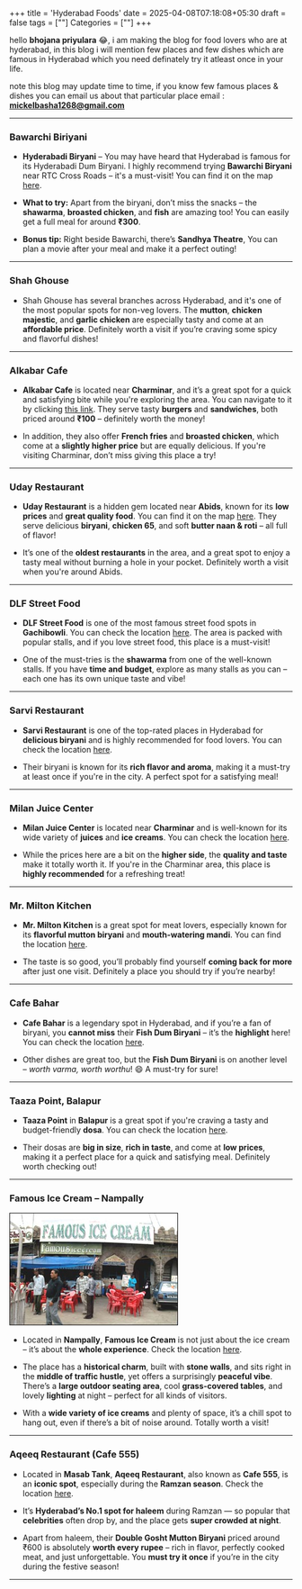 +++
title = 'Hyderabad Foods'
date = 2025-04-08T07:18:08+05:30
draft = false
tags = [""]
Categories = [""]
+++

hello **bhojana priyulara**  😂, i am making the blog for food lovers who are at hyderabad, in this blog i will mention few places and few dishes which are famous in Hyderabad which you need definately try it atleast once in your life.

note this blog may update time to time, if you know few famous places & dishes you can email us about that particular place email : **mickelbasha1268@gmail.com**


---

### **Bawarchi Biriyani**
- **Hyderabadi Biryani** – You may have heard that Hyderabad is famous for its Hyderabadi Dum Biryani. I highly recommend trying **Bawarchi Biryani** near RTC Cross Roads – it's a must-visit! You can find it on the map [here](https://www.google.com/maps/place/Bawarchi+Restaurant/@17.4066074,78.4938271,15.96z/data=!4m6!3m5!1s0x3bcb99eab388910b:0x7c7c5b397008290!8m2!3d17.406627!4d78.4976861!16s%2Fg%2F1td4sr1c?entry=ttu&g_ep=EgoyMDI1MDQwMi4xIKXMDSoJLDEwMjExNjM5SAFQAw%3D%3D). 

- **What to try:** Apart from the biryani, don’t miss the snacks – the **shawarma**, **broasted chicken**, and **fish** are amazing too! You can easily get a full meal for around **₹300**.

- **Bonus tip:** Right beside Bawarchi, there’s **Sandhya Theatre**, You can plan a movie after your meal and make it a perfect outing!

---


### **Shah Ghouse**
- Shah Ghouse has several branches across Hyderabad, and it's one of the most popular spots for non-veg lovers. The **mutton**, **chicken majestic**, and **garlic chicken** are especially tasty and come at an **affordable price**. Definitely worth a visit if you’re craving some spicy and flavorful dishes!

---


### **Alkabar Cafe**
- **Alkabar Cafe** is located near **Charminar**, and it’s a great spot for a quick and satisfying bite while you're exploring the area. You can navigate to it by clicking [this link](https://g.co/kgs/ZQ1goUs). They serve tasty **burgers** and **sandwiches**, both priced around **₹100** – definitely worth the money!

- In addition, they also offer **French fries** and **broasted chicken**, which come at a **slightly higher price** but are equally delicious. If you're visiting Charminar, don’t miss giving this place a try!

---


### **Uday Restaurant**
- **Uday Restaurant** is a hidden gem located near **Abids**, known for its **low prices** and **great quality food**. You can find it on the map [here](https://maps.app.goo.gl/Z1JbmyeUZcGFmZNC8). They serve delicious **biryani**, **chicken 65**, and soft **butter naan & roti** – all full of flavor!

- It’s one of the **oldest restaurants** in the area, and a great spot to enjoy a tasty meal without burning a hole in your pocket. Definitely worth a visit when you're around Abids.

---

### **DLF Street Food**
- **DLF Street Food** is one of the most famous street food spots in **Gachibowli**. You can check the location [here](https://maps.app.goo.gl/3sfUUtBF21JR7kgS8). The area is packed with popular stalls, and if you love street food, this place is a must-visit!

- One of the must-tries is the **shawarma** from one of the well-known stalls. If you have **time and budget**, explore as many stalls as you can – each one has its own unique taste and vibe!

---

### **Sarvi Restaurant**
- **Sarvi Restaurant** is one of the top-rated places in Hyderabad for **delicious biryani** and is highly recommended for food lovers. You can check the location [here](https://maps.app.goo.gl/zwxPPt9UcXbX6JT66). 

- Their biryani is known for its **rich flavor and aroma**, making it a must-try at least once if you're in the city. A perfect spot for a satisfying meal!

---

### **Milan Juice Center**
- **Milan Juice Center** is located near **Charminar** and is well-known for its wide variety of **juices** and **ice creams**. You can check the location [here](https://maps.app.goo.gl/SSWeyckFL9wQXEEZA).

- While the prices here are a bit on the **higher side**, the **quality and taste** make it totally worth it. If you're in the Charminar area, this place is **highly recommended** for a refreshing treat!

---

### **Mr. Milton Kitchen**
- **Mr. Milton Kitchen** is a great spot for meat lovers, especially known for its **flavorful mutton biryani** and **mouth-watering mandi**. You can find the location [here](https://maps.app.goo.gl/F15zGjMGQAFWwc536).

- The taste is so good, you’ll probably find yourself **coming back for more** after just one visit. Definitely a place you should try if you’re nearby!

---
### **Cafe Bahar**
- **Cafe Bahar** is a legendary spot in Hyderabad, and if you’re a fan of biryani, you **cannot miss** their **Fish Dum Biryani** – it’s the **highlight** here! You can check the location [here](https://maps.app.goo.gl/ze3Z686yfc58D55v5).

- Other dishes are great too, but the **Fish Dum Biryani** is on another level – *worth varma, worth worthu*! 😄 A must-try for sure!

---

### **Taaza Point, Balapur**
- **Taaza Point** in **Balapur** is a great spot if you're craving a tasty and budget-friendly **dosa**. You can check the location [here](https://maps.app.goo.gl/6t6fZqqigbp4r7FN9).

- Their dosas are **big in size**, **rich in taste**, and come at **low prices**, making it a perfect place for a quick and satisfying meal. Definitely worth checking out!

---

### **Famous Ice Cream – Nampally**
![alt text](famous.png)
- Located in **Nampally**, **Famous Ice Cream** is not just about the ice cream – it’s about the **whole experience**. Check the location [here](https://maps.app.goo.gl/XsDLDY43CUx3HYmE7).

- The place has a **historical charm**, built with **stone walls**, and sits right in the **middle of traffic hustle**, yet offers a surprisingly **peaceful vibe**. There’s a **large outdoor seating area**, cool **grass-covered tables**, and lovely **lighting** at night – perfect for all kinds of visitors.

- With a **wide variety of ice creams** and plenty of space, it’s a chill spot to hang out, even if there’s a bit of noise around. Totally worth a visit!

---

### **Aqeeq Restaurant (Cafe 555)**
- Located in **Masab Tank**, **Aqeeq Restaurant**, also known as **Cafe 555**, is an **iconic spot**, especially during the **Ramzan season**. Check the location [here](https://maps.app.goo.gl/c3DUELRsLS4Aueg3A).

- It’s **Hyderabad’s No.1 spot for haleem** during Ramzan — so popular that **celebrities** often drop by, and the place gets **super crowded at night**. 

- Apart from haleem, their **Double Gosht Mutton Biryani** priced around ₹600 is absolutely **worth every rupee** – rich in flavor, perfectly cooked meat, and just unforgettable. You **must try it once** if you’re in the city during the festive season!

---
